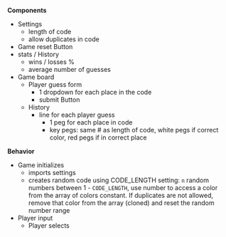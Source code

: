 **Components**
- Settings
  - length of code
  - allow duplicates in code
- Game reset Button
- stats / History
  - wins / losses %
  - average number of guesses
- Game board
  - Player guess form
    - 1 dropdown for each place in the code
    - submit Button
  - History
    - line for each player guess
      - 1 peg for each place in code
      - key pegs: same # as length of code, white pegs if correct color, red pegs if in correct place

**Behavior**
- Game initializes
  - imports settings
  - creates random code using CODE_LENGTH setting: `n` random numbers between 1 - `CODE_LENGTH`, use number to access a color from the array of colors constant. If duplicates are not allowed, remove that color from the array (cloned) and reset the random number range
- Player input
  - Player selects 
